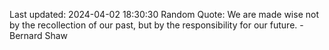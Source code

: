 Last updated: 2024-04-02 18:30:30
Random Quote: We are made wise not by the recollection of our past, but by the responsibility for our future. - Bernard Shaw